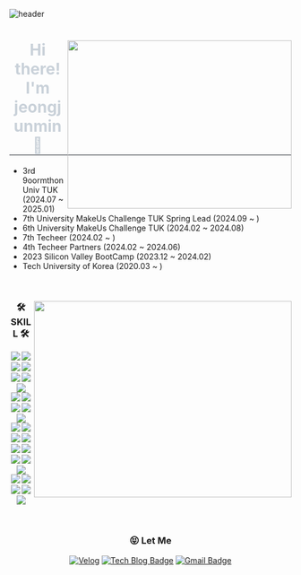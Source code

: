 ![header](https://capsule-render.vercel.app/api?type=Waving&color=auto&height=300&section=header&text=JJM%&fontSize=90&fontAlign=80)
<div align="center">
  
  <img align="right" src="https://render.gitanimals.org/farms/m3k0813" width="400" height="300"/>
  
<h1 style="border-bottom: 1px solid #21262d; color: #c9d1d9;"> Hi there! I'm jeongjunmin👋 </h1>  

</div> 
  
  - 3rd 9oormthonUniv TUK (2024.07 ~ 2025.01)  
  - 7th University MakeUs Challenge TUK Spring Lead (2024.09 ~ )   
  - 6th University MakeUs Challenge TUK (2024.02 ~ 2024.08)
  - 7th Techeer (2024.02 ~ )
  - 4th Techeer Partners (2024.02 ~ 2024.06)
  - 2023 Silicon Valley BootCamp (2023.12 ~ 2024.02)
  - Tech University of Korea (2020.03 ~ )
 

  <br>
 
</div>


<div align="center">
  
  <img align="right" src="https://github-readme-stats.vercel.app/api?username=m3k0813&show_icons=true&theme=cobalt" width="460" height="350"/>
  
  ### 🛠 SKILL 🛠
 
<img src="https://img.shields.io/badge/Java-007396?style=for-the-badge&logo=Java&logoColor=white"> <img src="https://img.shields.io/badge/Php-777BB4?style=for-the-badge&logo=Php&logoColor=white"> 
<img src="https://img.shields.io/badge/Python-3776AB?style=for-the-badge&logo=Python&logoColor=white"> <img src="https://img.shields.io/badge/C-A8B9CC?style=for-the-badge&logo=C&logoColor=white">
<br>
<img src="https://img.shields.io/badge/Spring Boot-6DB33F?style=for-the-badge&logo=Spring Boot&logoColor=white">
<img src="https://img.shields.io/badge/Laravel-FF2D20?style=for-the-badge&logo=Laravel&logoColor=white">
<img src="https://img.shields.io/badge/Django-092E20?style=for-the-badge&logo=Django&logoColor=white">
<br>
<img src="https://img.shields.io/badge/MySQL-4479A1?style=for-the-badge&logo=MySQL&logoColor=white"> <img src="https://img.shields.io/badge/Redis-FF4438?style=for-the-badge&logo=Redis&logoColor=white">
<img src="https://img.shields.io/badge/Docker-2496ED?style=for-the-badge&logo=Docker&logoColor=white"> <img src="https://img.shields.io/badge/NGINX-009639?style=for-the-badge&logo=NGINX&logoColor=white"> <img src="https://img.shields.io/badge/github actions-2088FF?style=for-the-badge&logo=github actions&logoColor=white">
  <br>
<img src="https://img.shields.io/badge/Amazon S3-569A31?style=for-the-badge&logo=Amazon S3&logoColor=white">
<img src="https://img.shields.io/badge/amazon ec2-FF9900?style=for-the-badge&logo=amazon ec2&logoColor=white">
<img src="https://img.shields.io/badge/aws lambda-FF9900?style=for-the-badge&logo=aws lambda&logoColor=white"> 
<img src="https://img.shields.io/badge/amazon rds-527FFF?style=for-the-badge&logo=amazon rds&logoColor=white">
<img src="https://img.shields.io/badge/aws cloudfront-3448C5?style=for-the-badge&logo=aws cloudfront&logoColor=white">
<img src="https://img.shields.io/badge/aws elastic load balancing-8C4FFF?style=for-the-badge&logo=aws elastic load balancing&logoColor=white"> 
<img src="https://img.shields.io/badge/ELK STACK-005571?style=for-the-badge&logo=elastic&logoColor=white">
<img src="https://img.shields.io/badge/prometheus-E6522C?style=for-the-badge&logo=prometheus&logoColor=white">
<img src="https://img.shields.io/badge/grafana-F46800?style=for-the-badge&logo=grafana&logoColor=white">
</br>
<img src="https://img.shields.io/badge/Notion-000000?style=for-the-badge&logo=Notion&logoColor=white">
<img src="https://img.shields.io/badge/Vercel-000000?style=for-the-badge&logo=Vercel&logoColor=white">
<img src="https://img.shields.io/badge/Slack-4A154B?style=for-the-badge&logo=Slack&logoColor=white">
<img src="https://img.shields.io/badge/Jira-0052CC?style=for-the-badge&logo=jira&logoColor=white">
<img src="https://img.shields.io/badge/Figma-F24E1E?style=for-the-badge&logo=Figma&logoColor=white">
</div>

<div align=center>

</br>
 
 ### :stuck_out_tongue_closed_eyes: Let Me
 
[![Velog](http://img.shields.io/badge/Velog-20C997?style=flat-square&logo=github&link=https://velog.io/@m3k0813/)](https://velog.io/@m3k0813/)
[![Tech Blog Badge](http://img.shields.io/badge/-Tech%20blog-black?style=flat-square&logo=github&link=https://vnfmadl234.tistory.com/)](https://vnfmadl234.tistory.com/)
[![Gmail Badge](https://img.shields.io/badge/Gmail-d14836?style=flat-square&logo=Gmail&logoColor=white&link=mailto:m3k0813@gmail.com)](mailto:jeongjunm21@gmail.com)
</div>
